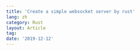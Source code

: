 ```yaml
---
title: 'Create a simple websocket server by rust'
lang: zh
category: Rust
layout: Article
tag:
date: '2019-12-12'
---
```

